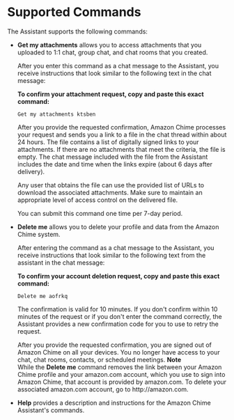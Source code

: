 # Supported Commands<a name="assistant-commands"></a>

The Assistant supports the following commands: 
+ **Get my attachments** allows you to access attachments that you uploaded to 1:1 chat, group chat, and chat rooms that you created\.

  After you enter this command as a chat message to the Assistant, you receive instructions that look similar to the following text in the chat message:

  **To confirm your attachment request, copy and paste this exact command:**

  ```
  Get my attachments ktsben
  ```

  After you provide the requested confirmation, Amazon Chime processes your request and sends you a link to a file in the chat thread within about 24 hours\. The file contains a list of digitally signed links to your attachments\. If there are no attachments that meet the criteria, the file is empty\. The chat message included with the file from the Assistant includes the date and time when the links expire \(about 6 days after delivery\)\.

  Any user that obtains the file can use the provided list of URLs to download the associated attachments\. Make sure to maintain an appropriate level of access control on the delivered file\.

  You can submit this command one time per 7\-day period\. 
+ **Delete me** allows you to delete your profile and data from the Amazon Chime system\.

  After entering the command as a chat message to the Assistant, you receive instructions that look similar to the following text from the assistant in the chat message:

  **To confirm your account deletion request, copy and paste this exact command:**

  ```
  Delete me aofrkq
  ```

  The confirmation is valid for 10 minutes\. If you don't confirm within 10 minutes of the request or if you don't enter the command correctly, the Assistant provides a new confirmation code for you to use to retry the request\.

  After you provide the requested confirmation, you are signed out of Amazon Chime on all your devices\. You no longer have access to your chat, chat rooms, contacts, or scheduled meetings\.
**Note**  
While the **Delete me** command removes the link between your Amazon Chime profile and your amazon\.com account, which you use to sign into Amazon Chime, that account is provided by amazon\.com\. To delete your associated amazon\.com account, go to http://amazon\.com\.
+ **Help** provides a description and instructions for the Amazon Chime Assistant's commands\.